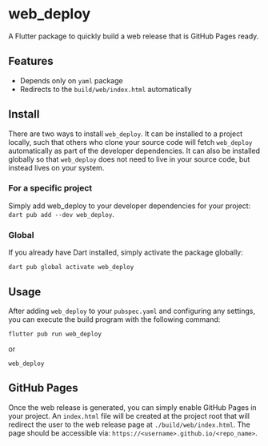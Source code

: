 # web_deploy

A Flutter package to quickly build a web release that is GitHub Pages ready.

## Features

* Depends only on `yaml` package
* Redirects to the `build/web/index.html` automatically

## Install

There are two ways to install `web_deploy`. It can be installed to a project locally, such that others who clone your source
code will fetch `web_deploy` automatically as part of the developer dependencies. It can also be installed globally so
that `web_deploy` does not need to live in your source code, but instead lives on your system.

### For a specific project

Simply add web_deploy to your developer dependencies for your project: `dart pub add --dev web_deploy`.

### Global

If you already have Dart installed, simply activate the package globally:

```shell
dart pub global activate web_deploy
```

## Usage

After adding `web_deploy` to your `pubspec.yaml` and configuring any settings, you can execute
the build program with the following command:

`flutter pub run web_deploy`

or

`web_deploy`

## GitHub Pages

Once the web release is generated, you can simply enable GitHub Pages in your project. An `index.html` file will be
created at the project root that will redirect the user to the web release page at `./build/web/index.html`. The page
should be accessible via: `https://<username>.github.io/<repo_name>`.
